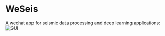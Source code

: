 # WeSeis
A wechat app for seismic data processing and deep learning applications:
![GUI](pic/gui.png)
